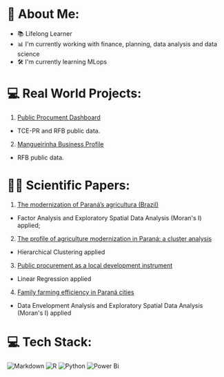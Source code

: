 # 💫 About Me:
- 📚 Lifelong Learner
- 📊 I'm currently working with finance, planning, data analysis and data science
- 🛠 I'm currently learning MLops

# 💻 Real World Projects:
1. [Public Procument Dashboard](https://app.powerbi.com/view?r=eyJrIjoiY2ZmZDM1OTUtMjgwNC00MTI3LWEwMTMtYmFhOWNkZTEzOWUwIiwidCI6IjA4ZDZkMDk0LWM4YmYtNDMyOC1iMGM4LWEyMzY3N2E3YmMxMCJ9)
- TCE-PR and RFB public data.
2. [Mangueirinha Business Profile](https://app.powerbi.com/view?r=eyJrIjoiOTliN2RjNDctMDJhYy00NjRhLTkzNjMtNWMwM2JlODNlNGI1IiwidCI6IjA4ZDZkMDk0LWM4YmYtNDMyOC1iMGM4LWEyMzY3N2E3YmMxMCJ9)
- RFB public data.

# 👨‍🔬 Scientific Papers:
1. [The modernization of Paraná’s agricultura (Brazil)](https://ojs.ufgd.edu.br/anpege/article/view/8809)
- Factor Analysis and Exploratory Spatial Data Analysis (Moran's I) applied;
2. [The profile of agriculture modernization in Paraná: a cluster analysis](https://e-revista.unioeste.br/index.php/gepec/article/view/26283)
- Hierarchical Clustering applied
3. [Public procurement as a local development instrument](https://e-revista.unioeste.br/index.php/gestaoedesenvolvimento/article/view/26958)
- Linear Regression applied
4. [Family farming efficiency in Paraná cities](https://seer.ufu.br/index.php/revistaeconomiaensaios/article/view/45369)
- Data Envelopment Analysis and Exploratory Spatial Data Analysis (Moran's I) applied

# 💻 Tech Stack:
![Markdown](https://img.shields.io/badge/markdown-%23000000.svg?style=for-the-badge&logo=markdown&logoColor=white) ![R](https://img.shields.io/badge/r-%23276DC3.svg?style=for-the-badge&logo=r&logoColor=white) ![Python](https://img.shields.io/badge/python-3670A0?style=for-the-badge&logo=python&logoColor=ffdd54) ![Power Bi](https://img.shields.io/badge/power_bi-F2C811?style=for-the-badge&logo=powerbi&logoColor=black)

